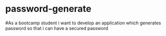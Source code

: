 # password-generate
#As a bootcamp student i want to develop an application which generates password so that i can have a secured password
